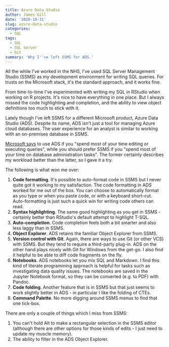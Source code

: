 ```yaml
---
title: Azure Data Studio
author: James Gill
date: '2020-10-31'
slug: azure-data-studio
categories:
  - SQL
tags:
  - SQL
  - SQL Server
  - Git
summary: 'Why I''ve left SSMS for ADS.'
---
```


All the while I've worked in the NHS, I've used SQL Server Management Studio (SSMS) as my development environment for writing SQL queries. For trusts on the Microsoft stack, it's the standard approach, and it works fine.

From time-to-time I've experimented with writing my SQL in RStudio when working on R projects. It's nice to have everything in one place. But I always missed the code highlighting and completion, and the ability to view object definitions too much to stick with it.

Lately though I've left SSMS for a different Microsoft product, Azure Data Studio (ADS). Despite its name, ADS isn't just a tool for managing Azure cloud databases. The user experience for an analyst is similar to working with an on-premises database in SSMS. 

[Microsoft says](https://docs.microsoft.com/en-us/sql/azure-data-studio/what-is?view=sql-server-ver15) to use ADS if you "spend most of your time editing or executing queries", while you should prefer SSMS if you "spend most of your time on database administration tasks". The former certainly describes my workload better than the latter, so I gave it a try. 

The following is what won me over:

1. **Code formatting**. It's possible to auto-format code in SSMS but I never quite got it working to my satisfaction. The code formatting in ADS worked for me out of the box. You can choose to automatically format as you type or when you paste code, or with a keyboard short-cut. Auto-formatting is just such a quick win for writing code others can read.
2. **Syntax highlighting**. The same good highlighting as you get in SSMS - certainly better than RStudio's default attempt to highlight T-SQL.
3. **Auto-completion**. Code completion feels both a bit smarter and also less laggy than in SSMS.
4. **Object Explorer**. ADS retains the familiar Object Explorer from SSMS.
5. **Version control with Git**. Again, there are ways to use Git (or other VCS) with SSMS. But they tend to require a third-party plug-in. ADS on the other hand plays nicely with Git for Windows from the get-go. I also find it helpful to be able to diff code fragments on the fly.
6. **Notebooks**. ADS notebooks let you mix SQL and Markdown. I find this kind of literate programming approach is helpful for tasks such as investigating data quality issues. The notebooks are saved in the Jupyter Notebook format, so they can be converted (e.g. to PDF) with Pandoc.
7. **Code folding**. Another feature that is in SSMS but that just seems to work slightly better in ADS - in particular I like the folding of CTEs.
8. **Command Palette**. No more digging around SSMS menus to find that one tick-box.

There are only a couple of things which I miss from SSMS:

1. You can't hold Alt to make a rectangular selection in the SSMS editor (although there are other options for those kinds of edits - I just need to update my muscle memory).
2. The ability to filter in the ADS Object Explorer.